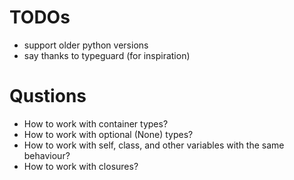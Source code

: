 
# TODOs

- support older python versions
- say thanks to typeguard (for inspiration)


# Qustions

- How to work with container types?
- How to work with optional (None) types?
- How to work with self, class, and other variables with the same behaviour?
- How to work with closures?
